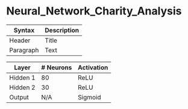 # Neural_Network_Charity_Analysis


| Syntax      | Description |
| ----------- | ----------- |
| Header      | Title       |
| Paragraph   | Text        |


|Layer        | # Neurons   |Activation |
|-------------|-------------|-----------|
| Hidden 1    | 80          |ReLU       |
| Hidden 2    | 30          |ReLU       |
| Output      | N/A         |Sigmoid    |
